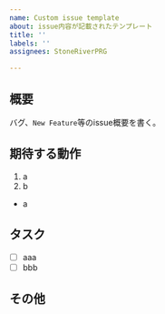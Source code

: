 ```yaml
---
name: Custom issue template
about: issue内容が記載されたテンプレート
title: ''
labels: ''
assignees: StoneRiverPRG

---
```


## 概要
バグ、`New Feature`等のissue概要を書く。

## 期待する動作
1. a
2. b
- a

## タスク
- [ ] aaa
- [ ] bbb

## その他

